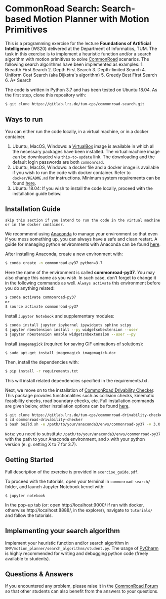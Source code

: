 # CommonRoad Search: Search-based Motion Planner with Motion Primitives

This is a programming exercise for the lecture **Foundations of Artificial Intelligence** (WS20) delivered at the Department of Informatics, TUM. The task in this exercise is to implement a heuristic function and/or a search algorithm with motion
primitives to solve [CommonRoad](https://commonroad.in.tum.de/) scenarios. The following search algorithms have been implemented as examples:
	1. Breadth First Search
	2. Depth First Search
	3. Depth-limited Search
	4. Uniform Cost Search (aka Dijkstra's algorithm)
	5. Greedy Best First Search
	6. A* Search

The code is written in Python 3.7 and has been tested on Ubuntu 18.04. As the first step, clone this repository with:

```sh
$ git clone https://gitlab.lrz.de/tum-cps/commonroad-search.git
```
## Ways to run

You can either run the code locally, in a virtual machine, or in a docker container.

1. Ubuntu, MacOS, Windows: a [VirtualBox](https://www.virtualbox.org/) image is available in which all the necessary packages have been installed. The virtual machine image can be downloaded via `this-to-update` link. The downloading and the default login passwords are both `commonroad`.
2. Ubuntu, MacOS, Windows: a docker file and a docker image is available if you wish to run the code with docker container. Refer to `docker/README.md` for instructions. Minimum system requirements can be found [here](https://docs.docker.com/desktop/).
3. Ubuntu 18.04: If you wish to install the code locally, proceed with the installation guide below.

## Installation Guide

`skip this section if you intend to run the code in the virtual machine or in the docker container.`

We recommend using [Anaconda](https://www.anaconda.com/) to manage your environment so that even if you mess something up, you can always have a safe and clean restart. A guide for managing python environments with Anaconda can be found [here](https://conda.io/projects/conda/en/latest/user-guide/tasks/manage-environments.html).

After installing Anaconda, create a new environment with:
``` sh
$ conda create -n commonroad-py37 python=3.7
```

Here the name of the environment is called **commonroad-py37**. You may also change this name as you wish. In such case, don't forget to change it in the following commands as well. `Always activate` this environment before you do anything related:

```sh
$ conda activate commonroad-py37
or
$ source activate commonroad-py37
```
Install `Jupyter Notebook` and supplementary modules:
```sh
$ conda install jupyter ipykernel ipywidgets sphinx scipy
$ jupyter nbextension install --py widgetsnbextension --user
$ jupyter nbextension enable widgetsnbextension --user --py
```
Install `Imagemagick` (required for saving GIF animations of solutions):
```sh
$ sudo apt-get install imagemagick imagemagick-doc
```
Then, install the dependencies with:

```sh
$ pip install -r requirements.txt
```

This will install related dependencies specified in the requirements.txt. 

Next, we move on to the installation of [CommonRoad Drivability Checker](https://commonroad.in.tum.de/drivability_checker). This package provides functionalities such as collision checks, kinematic feasibility checks, road boundary checks, etc. Full installation commands are given below, other installation options can be found [here](https://commonroad.in.tum.de/docs/commonroad-drivability-checker/sphinx/installation.html).

```sh
$ git clone https://gitlab.lrz.de/tum-cps/commonroad-drivability-checker.git
$ cd commonroad-drivability-checker
$ bash build.sh -e /path/to/your/anaconda3/envs/commonroad-py37 -v 3.X --cgal --serializer -i -j 4
```

`Note`: you need to substitute `/path/to/your/anaconda3/envs/commonroad-py37` with the path to your Anaconda environment, and `X` with your python version (e. g. setting X to 7 for 3.7).


## Getting Started

Full description of the exercise is provided in `exercise_guide.pdf`. 

To proceed with the tutorials, open your terminal in `commonroad-search/` folder, and launch Jupyter Notebook kernel with:

```shell
$ jupyter notebook
```

In the pop-up tab (or: open http://localhost:9000/ if ran with docker, otherwise http://localhost:8888/, in the explorer), navigate to `tutorials/` and follow the tutorials.

## Implementing your search algorithm

Implement your heuristic function and/or search algorithm in `SMP/motion_planner/search_algorithms/student.py`. The usage of [PyCharm](https://www.jetbrains.com/pycharm/) is highly recommended for writing and debugging python code (freely available to students).

## Questions & Answers 

If you encountered any problem, please raise it in the [CommonRoad Forum](https://commonroad.in.tum.de/forum/) so that other students can also benefit from the answers to your questions.